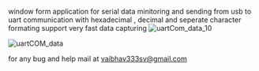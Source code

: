 window form application for serial data minitoring and sending from usb to uart communication with hexadecimal , decimal  and seperate character formating support
very fast data capturing
![uartCom_data_10](https://user-images.githubusercontent.com/20998552/233979506-5015f991-c103-4af4-b6e8-aa45f6baed6c.JPG)

![uartCOM_data](https://user-images.githubusercontent.com/20998552/233979514-14f971cb-7100-462e-8d21-6726bb329707.JPG)

for any bug and help mail at vaibhav333sv@gmail.com
